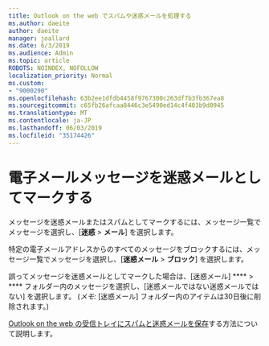 ```yaml
---
title: Outlook on the web でスパムや迷惑メールを処理する
ms.author: daeite
author: daeite
manager: joallard
ms.date: 6/3/2019
ms.audience: Admin
ms.topic: article
ROBOTS: NOINDEX, NOFOLLOW
localization_priority: Normal
ms.custom:
- "9000290"
ms.openlocfilehash: 63b2ee1dfdb4458f9767300c263df7b3fb367ea8
ms.sourcegitcommit: c65fb26afcaa8446c3e5490ed14c4f403b9d0945
ms.translationtype: MT
ms.contentlocale: ja-JP
ms.lasthandoff: 06/03/2019
ms.locfileid: "35174426"
---
```

# <a name="mark-email-messages-as-junk"></a>電子メールメッセージを迷惑メールとしてマークする

メッセージを迷惑メールまたはスパムとしてマークするには、メッセージ一覧でメッセージを選択し、[**迷惑** > **メール**] を選択します。

特定の電子メールアドレスからのすべてのメッセージをブロックするには、メッセージ一覧でメッセージを選択し、[**迷惑メール** > **ブロック**] を選択します。

誤ってメッセージを迷惑メールとしてマークした場合は、[迷惑メール] **** > **** フォルダー内のメッセージを選択し、[迷惑メールではない迷惑メールではない] を選択します。 (*メモ:* [迷惑メール] フォルダー内のアイテムは30日後に削除されます。)

[Outlook on the web の受信トレイにスパムと迷惑メールを保存](https://support.office.com/article/db786e79-54e2-40cc-904f-d89d57b7f41d)する方法について説明します。